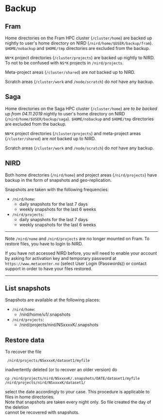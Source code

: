 # Backup

## Fram

Home directories on the Fram HPC cluster (`/cluster/home`) are backed up nightly to user's home directory on NIRD (`/nird/home/$USER/backup/fram`). `$HOME/nobackup` and `$HOME/tmp` directories are excluded from the backup.

`NN*K` project directories (`/cluster/projects`) are backed up nightly to NIRD. To not to be confused with `NS*K` projects in `/nird/projects`.

Meta-project areas (`/cluster/shared`) are *not* backed up to NIRD.

Scratch areas (`/cluster/work` and `/node/scratch`) do *not* have any backup.

## Saga

Home directories on the Saga HPC cluster (`/cluster/home`) are *to be backed up from 04.11.2019* nightly to user's home directory on NIRD (`/nird/home/$USER/backup/saga`). `$HOME/nobackup` and `$HOME/tmp` directories are excluded from the backup.

`NN*K` project directories (`/cluster/projects`) and meta-project areas (`/cluster/shared`) are *not* backed up to NIRD.

Scratch areas (`/cluster/work` and `/node/scratch`) do *not* have any backup.

## NIRD

Both home directories (`/nird/home`) and project areas (`/nird/projects`) have
backup in the form of snapshots and geo-replication.

Snapshots are taken with the following frequencies:
* `/nird/home`: 
  - daily snapshots for the last 7 days
  - weekly snapshots for the last 6 weeks
* `/nird/projects`:
  - daily snapshots for the last 7 days
  - weekly snapshots for the last 6 weeks

---

Note `/nird/nome` and `/nird/projects` are no longer mounted on Fram. To restore files, you have to login to NIRD.

If you have not accessed NIRD before, you will need to enable your account by asking for activation key and
temporary password at `https://www.metacenter.no` (select  User Login (Passwords)) or contact support in order to have your files restored.

---


## List snapshots

Snapshots are available at the following places:
* `/nird/home`: 
  - /nird/home/u1/.snapshots
* `/nird/projects`:
  - /nird/projects/nird/NSxxxxK/.snapshots

## Restore data

To recover the file 

     /nird/projects/NSxxxxK/dataset1/myfile

inadvertently deleted (or to recover an older version) do

    cp /nird/projects/nird/NSxxxxK/.snapshots/DATE/dataset1/myfile /nird/projects/nird/NSxxxxK/dataset1/
    
select the date accordingly to your case.
This procedure is applicable to files in home directories.      
Note that snapshots are taken every night only. So file created the day of the deletion   
cannot be recovered with snapshots.

